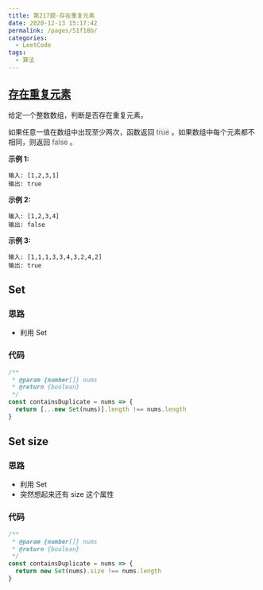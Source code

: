 ```yaml
---
title: 第217题-存在重复元素
date: 2020-12-13 15:17:42
permalink: /pages/51f18b/
categories:
  - LeetCode
tags:
  - 算法
---
```


## [存在重复元素](https://leetcode-cn.com/problems/contains-duplicate/)

给定一个整数数组，判断是否存在重复元素。

如果任意一值在数组中出现至少两次，函数返回 <font style="background: #eee; color: #666;">true</font> 。如果数组中每个元素都不相同，则返回 <font style="background: #eee; color: #666;">false</font> 。

**示例 1:**

```
输入: [1,2,3,1]
输出: true
```

<!-- more -->

**示例 2:**

```
输入: [1,2,3,4]
输出: false
```

**示例 3:**

```
输入: [1,1,1,3,3,4,3,2,4,2]
输出: true
```

## Set

### 思路

- 利用 Set

### 代码

```JavaScript
/**
 * @param {number[]} nums
 * @return {boolean}
 */
const containsDuplicate = nums => {
  return [...new Set(nums)].length !== nums.length
}
```

## Set size

### 思路

- 利用 Set
- 突然想起来还有 size 这个属性

### 代码

```JavaScript
/**
 * @param {number[]} nums
 * @return {boolean}
 */
const containsDuplicate = nums => {
  return new Set(nums).size !== nums.length
}
```
